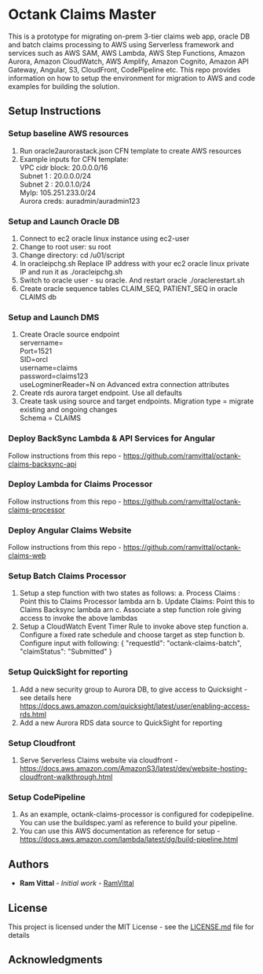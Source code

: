 # Octank Claims Master

This is a prototype for migrating on-prem 3-tier claims web app, oracle DB and batch claims processing to AWS using Serverless framework 
and services such as AWS SAM, AWS Lambda, AWS Step Functions, Amazon Aurora, Amazon CloudWatch, AWS Amplify, Amazon Cognito, Amazon API Gateway,
Angular, S3, CloudFront, CodePipeline etc.
This repo provides information on how to setup the environment for migration to AWS and code examples for building the solution. 

## Setup Instructions

### Setup baseline AWS resources 

1. Run oracle2aurorastack.json CFN template to create AWS resources
2. Example inputs for CFN template:  
     VPC cidr block: 20.0.0.0/16  
     Subnet 1 : 20.0.0.0/24  
     Subnet 2 : 20.0.1.0/24  
     MyIp: 105.251.233.0/24  
     Aurora creds: auradmin/auradmin123

### Setup and Launch Oracle DB
1. Connect to ec2 oracle linux instance using ec2-user
2. Change to root user: su root
3. Change directory: cd /u01/script
4. In oracleipchg.sh Replace IP address with your ec2 oracle linux private IP and run it as ./oracleipchg.sh
5. Switch to oracle user - su oracle.  And restart oracle ./oraclerestart.sh
6. Create oracle sequence tables CLAIM_SEQ, PATIENT_SEQ in oracle CLAIMS db


### Setup and Launch DMS

1.	Create Oracle source endpoint   
        servername=<ec2 private ip>  
        Port=1521  
        SID=orcl  
        username=claims  
        password=claims123  
        useLogminerReader=N on Advanced extra connection attributes
2.	Create rds aurora target endpoint. Use all defaults
3.	Create task using source and target endpoints. 
        Migration type = migrate existing and ongoing changes  
        Schema = CLAIMS

### Deploy BackSync Lambda & API Services for Angular 

  Follow instructions from this repo - https://github.com/ramvittal/octank-claims-backsync-api  

### Deploy Lambda for Claims Processor

  Follow instructions from this repo - https://github.com/ramvittal/octank-claims-processor  

### Deploy Angular Claims Website
  Follow instructions from this repo - https://github.com/ramvittal/octank-claims-web  

### Setup Batch Claims Processor

1.	Setup a step function with two states as follows:
  a.	Process Claims :  Point this to Claims Processor lambda arn
  b.	Update Claims: Point this to Claims Backsync lambda arn
  c.	Associate a step function role giving access to invoke the above lambdas
2.	Setup a CloudWatch Event Timer Rule to invoke above step function
  a.	Configure a fixed rate schedule and choose target as step function
  b.	Configure input with following: { "requestId": "octank-claims-batch", "claimStatus": "Submitted" }

### Setup QuickSight for reporting

1. Add a new security group to Aurora DB, to give access to Quicksight - see details here https://docs.aws.amazon.com/quicksight/latest/user/enabling-access-rds.html
2. Add a new Aurora RDS data source to QuickSight for reporting

### Setup Cloudfront
1. Serve Serverless Claims website via cloudfront - https://docs.aws.amazon.com/AmazonS3/latest/dev/website-hosting-cloudfront-walkthrough.html

### Setup CodePipeline 

1. As an example, octank-claims-processor is configured for codepipeline. You can use the buildspec.yaml as reference to build your pipeline. 
2. You can use this AWS documentation as reference for setup - https://docs.aws.amazon.com/lambda/latest/dg/build-pipeline.html



## Authors

* **Ram Vittal** - *Initial work* - [RamVittal](https://github.com/ramvittal)

## License

This project is licensed under the MIT License - see the [LICENSE.md](LICENSE.md) file for details

## Acknowledgments
